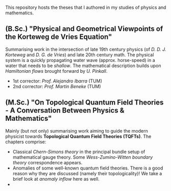 This repository hosts the theses that I authored in my studies of physics and mathematics.
## (B.Sc.) "Physical and Geometrical Viewpoints of the Korteweg de Vries Equation"
Summarising work in the intersection of late 19th century physics (of *D. D. J. Korteweg* and *D. G. de Vries*) and late 20th century math.
The physical system is a quickly propagating water wave (approx. horse-speed) in a water that needs to be *shallow*.
The mathematical description builds upon *Hamiltonian flows* brought forward by *U. Pinkall*.

- 1st corrector: *Prof. Alejandro Ibarra* (TUM)
- 2nd corrector: *Prof. Martin Beneke* (TUM)

## (M.Sc.) "On Topological Quantum Field Theories - A Conversation Between Physics & Mathematics"
Mainly (but not only) summarising work aiming to guide the modern physicist towards **Topological Quantum Field Theories (TQFTs)**.
The chapters comprise:
- Classical *Chern-Simons theory* in the principal bundle setup of mathematical gauge theory.
Some *Wess-Zumino-Witten boundary theory* correspondence appears.
- Anomalies of some well-known quantum field theories.
There is a good reason why they are discussed (namely their topologicality)!
We take a brief look at *anomaly inflow* here as well.
- 
